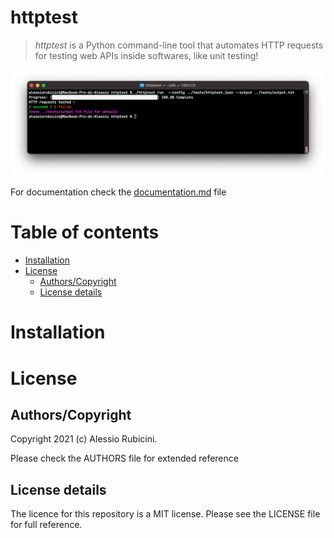 
<h1>httptest</h1>

>*httptest* is a Python command-line tool that automates HTTP requests for testing web APIs inside softwares, like unit testing!

<div align="center">
	<img  src=".github/terminal-example.png">
</div>

For documentation check the [documentation.md](documentation.md) file

# Table of contents

- [Installation](#installation)
- [License](#license)
	- [Authors/Copyright](#authors--copyright)
	- [License details](#license-details)


# Installation



# License

## Authors/Copyright

Copyright 2021 (c) Alessio Rubicini.

Please check the AUTHORS file for extended reference

## License details

The licence for this repository is a MIT license. Please see the LICENSE file for full reference.
